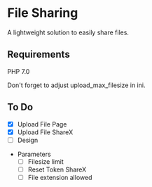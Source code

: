 # File Sharing
A lightweight solution to easily share files.

## Requirements
PHP 7.0

Don't forget to adjust upload_max_filesize in ini.

## To Do
- [x] Upload File Page
- [x] Upload File ShareX
- [ ] Design
- Parameters
    - [ ] Filesize limit
    - [ ] Reset Token ShareX
    - [ ] File extension allowed